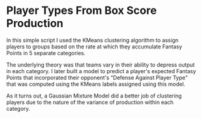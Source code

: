 # Player Types From Box Score Production

In this simple script I used the KMeans clustering algorithm to assign players to groups based on the rate at which they accumulate Fantasy Points in 5 separate categories. 

The underlying theory was that teams vary in their ability to depress output in each category. I later built a model to predict a player's expected Fantasy Points that incorporated their opponent's "Defense Against Player Type" that was computed using the KMeans labels assigned using this model.

As it turns out, a Gaussian Mixture Model did a better job of clustering players due to the nature of the variance of production within each category. 

